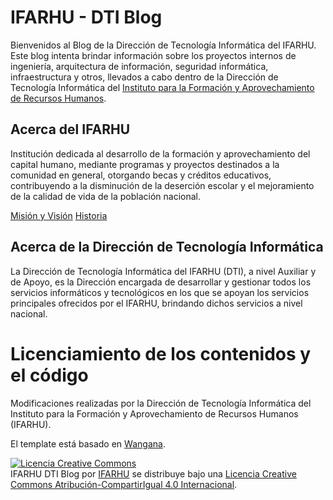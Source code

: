 # IFARHU - DTI Blog

Bienvenidos al Blog de la Dirección de Tecnología Informática del IFARHU. Este blog intenta brindar información sobre los proyectos internos de ingeniería, arquitectura de información, seguridad informática, infraestructura y otros, llevados a cabo dentro de la Dirección de Tecnología Informática del [Instituto para la Formación y Aprovechamiento de Recursos Humanos](https://www.ifarhu.gob.pa).

## Acerca del IFARHU

Institución dedicada al desarrollo de la formación y aprovechamiento del capital humano, mediante programas y proyectos destinados a la comunidad en general, otorgando becas y créditos educativos, contribuyendo a la disminución de la deserción escolar y el mejoramiento de la calidad de vida de la población nacional.

[Misión y Visión](https://www.ifarhu.gob.pa/institucional/mision-y-vision/) [Historia](https://www.ifarhu.gob.pa/institucional/historia/)

## Acerca de la Dirección de Tecnología Informática

La Dirección de Tecnología Informática del IFARHU (DTI), a nivel Auxiliar y de Apoyo, es la Dirección encargada de desarrollar y gestionar todos los servicios informáticos y tecnológicos en los que se apoyan los servicios principales ofrecidos por el IFARHU, brindando dichos servicios a nivel nacional.

# Licenciamiento de los contenidos y el código

Modificaciones realizadas por la Dirección de Tecnología Informática del Instituto para la Formación y Aprovechamiento de Recursos Humanos (IFARHU).

El template está basado en [Wangana](https://github.com/iamnii/wangana).

<a rel="license" href="http://creativecommons.org/licenses/by-sa/4.0/"><img alt="Licencia Creative Commons" style="border-width:0" src="https://i.creativecommons.org/l/by-sa/4.0/88x31.png" /></a><br /><span xmlns:dct="http://purl.org/dc/terms/" property="dct:title">IFARHU DTI Blog</span> por <a xmlns:cc="http://creativecommons.org/ns#" href="www.ifarhu.gob.pa" property="cc:attributionName" rel="cc:attributionURL">IFARHU</a> se distribuye bajo una <a rel="license" href="http://creativecommons.org/licenses/by-sa/4.0/">Licencia Creative Commons Atribución-CompartirIgual 4.0 Internacional</a>.
